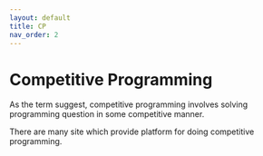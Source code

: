 ```yaml
---
layout: default
title: CP
nav_order: 2
---
```


# Competitive Programming

As the term suggest, competitive programming involves
solving programming question in some competitive manner.

There are many site which provide platform for 
doing competitive programming.